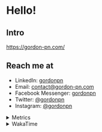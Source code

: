 # Hello!

## Intro

<https://gordon-pn.com/>

## Reach me at

- LinkedIn: [gordonpn](https://www.linkedin.com/in/gordonpn/)
- Email: [contact@gordon-pn.com](mailto:contact@gordon-pn.com)
- Facebook Messenger: [gordonpn](https://www.messenger.com/t/Gordonpn)
- Twitter: [@gordonpn](https://twitter.com/Gordonpn)
- Instagram: [@gordonpn](https://www.instagram.com/gordonpn/)

<details>
  <summary>Metrics</summary>

  <img align="center" src="https://github.com/gordonpn/gordonpn/blob/master/github-metrics.svg" alt="GitHub Metrics">

</details>

<details>
  <summary>WakaTime</summary>

  <!--START_SECTION:waka-->
📊 **This Week I Spent My Time On** 

```text
💬 Programming Languages: 
Other                    18 hrs 5 mins       ████████████████████████░   95.98 % 
Java                     15 mins             ░░░░░░░░░░░░░░░░░░░░░░░░░   01.36 % 
JavaScript               12 mins             ░░░░░░░░░░░░░░░░░░░░░░░░░   01.13 % 
Brazil Dependency Config 9 mins              ░░░░░░░░░░░░░░░░░░░░░░░░░   00.80 % 
CSS                      2 mins              ░░░░░░░░░░░░░░░░░░░░░░░░░   00.19 % 

🔥 Editors: 
Chrome                   13 hrs 21 mins      ██████████████████░░░░░░░   70.88 % 
Slack                    1 hr 3 mins         █░░░░░░░░░░░░░░░░░░░░░░░░   05.60 % 
Messages                 58 mins             █░░░░░░░░░░░░░░░░░░░░░░░░   05.21 % 
Notion                   54 mins             █░░░░░░░░░░░░░░░░░░░░░░░░   04.82 % 
iTerm2                   36 mins             █░░░░░░░░░░░░░░░░░░░░░░░░   03.24 % 
```


 Last Updated on 23/05/2025 10:27:15 UTC
<!--END_SECTION:waka-->
</details>

